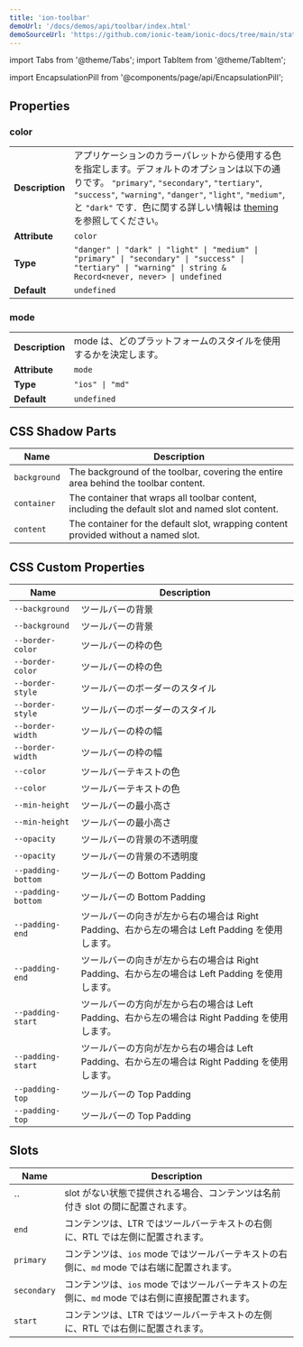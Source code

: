 ```yaml
---
title: 'ion-toolbar'
demoUrl: '/docs/demos/api/toolbar/index.html'
demoSourceUrl: 'https://github.com/ionic-team/ionic-docs/tree/main/static/demos/api/toolbar/index.html'
---
```


import Tabs from '@theme/Tabs';
import TabItem from '@theme/TabItem';

<head>
  <title>Toolbar | Customize App Menu Toolbar Buttons and Icons</title>
  <meta
    name="description"
    content="Ion-toolbar component lets you customize toolbar buttons on your app menu. Add fixed toolbars above or below content or use full screen to scroll with content."
  />
</head>

import EncapsulationPill from '@components/page/api/EncapsulationPill';

<EncapsulationPill type="shadow" />

## Properties

### color

|                 |                                                                                                                                                                                                                                                                                                           |
| --------------- | --------------------------------------------------------------------------------------------------------------------------------------------------------------------------------------------------------------------------------------------------------------------------------------------------------- |
| **Description** | アプリケーションのカラーパレットから使用する色を指定します。デフォルトのオプションは以下の通りです。 `"primary"`, `"secondary"`, `"tertiary"`, `"success"`, `"warning"`, `"danger"`, `"light"`, `"medium"`, と `"dark"` です．色に関する詳しい情報は [theming](/docs/theming/basics) を参照してください。 |
| **Attribute**   | `color`                                                                                                                                                                                                                                                                                                   |
| **Type**        | `"danger" \| "dark" \| "light" \| "medium" \| "primary" \| "secondary" \| "success" \| "tertiary" \| "warning" \| string & Record<never, never> \| undefined`                                                                                                                                             |
| **Default**     | `undefined`                                                                                                                                                                                                                                                                                               |

### mode

|                 |                                                                   |
| --------------- | ----------------------------------------------------------------- |
| **Description** | mode は、どのプラットフォームのスタイルを使用するかを決定します。 |
| **Attribute**   | `mode`                                                            |
| **Type**        | `"ios" \| "md"`                                                   |
| **Default**     | `undefined`                                                       |

## CSS Shadow Parts

| Name         | Description                                                                                      |
| ------------ | ------------------------------------------------------------------------------------------------ |
| `background` | The background of the toolbar, covering the entire area behind the toolbar content.              |
| `container`  | The container that wraps all toolbar content, including the default slot and named slot content. |
| `content`    | The container for the default slot, wrapping content provided without a named slot.              |

## CSS Custom Properties

| Name               | Description                                                                                    |
| ------------------ | ---------------------------------------------------------------------------------------------- |
| `--background`     | ツールバーの背景                                                                               |
| `--background`     | ツールバーの背景                                                                               |
| `--border-color`   | ツールバーの枠の色                                                                             |
| `--border-color`   | ツールバーの枠の色                                                                             |
| `--border-style`   | ツールバーのボーダーのスタイル                                                                 |
| `--border-style`   | ツールバーのボーダーのスタイル                                                                 |
| `--border-width`   | ツールバーの枠の幅                                                                             |
| `--border-width`   | ツールバーの枠の幅                                                                             |
| `--color`          | ツールバーテキストの色                                                                         |
| `--color`          | ツールバーテキストの色                                                                         |
| `--min-height`     | ツールバーの最小高さ                                                                           |
| `--min-height`     | ツールバーの最小高さ                                                                           |
| `--opacity`        | ツールバーの背景の不透明度                                                                     |
| `--opacity`        | ツールバーの背景の不透明度                                                                     |
| `--padding-bottom` | ツールバーの Bottom Padding                                                                    |
| `--padding-bottom` | ツールバーの Bottom Padding                                                                    |
| `--padding-end`    | ツールバーの向きが左から右の場合は Right Padding、右から左の場合は Left Padding を使用します。 |
| `--padding-end`    | ツールバーの向きが左から右の場合は Right Padding、右から左の場合は Left Padding を使用します。 |
| `--padding-start`  | ツールバーの方向が左から右の場合は Left Padding、右から左の場合は Right Padding を使用します。 |
| `--padding-start`  | ツールバーの方向が左から右の場合は Left Padding、右から左の場合は Right Padding を使用します。 |
| `--padding-top`    | ツールバーの Top Padding                                                                       |
| `--padding-top`    | ツールバーの Top Padding                                                                       |

## Slots

| Name        | Description                                                                                     |
| ----------- | ----------------------------------------------------------------------------------------------- |
| ``          | slot がない状態で提供される場合、コンテンツは名前付き slot の間に配置されます。                 |
| `end`       | コンテンツは、LTR ではツールバーテキストの右側に、RTL では左側に配置されます。                  |
| `primary`   | コンテンツは、`ios` mode ではツールバーテキストの右側に、`md` mode では右端に配置されます。     |
| `secondary` | コンテンツは、`ios` mode ではツールバーテキストの左側に、`md` mode では右側に直接配置されます。 |
| `start`     | コンテンツは、LTR ではツールバーテキストの左側に、RTL では右側に配置されます。                  |
